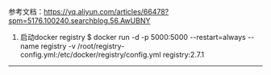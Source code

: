 参考文档：https://yq.aliyun.com/articles/66478?spm=5176.100240.searchblog.56.AwUBNY

1. 启动docker registry
$ docker run -d -p 5000:5000 --restart=always --name registry -v /root/registry-config.yml:/etc/docker/registry/config.yml registry:2.7.1
--- -------------------------------------------------------------------------------------

